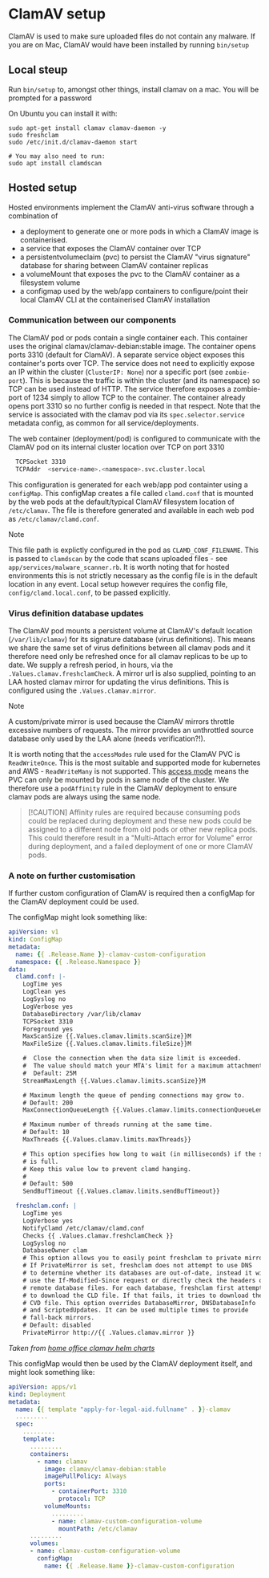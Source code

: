# ClamAV setup

ClamAV is used to make sure uploaded files do not contain any malware.
If you are on Mac, ClamAV would have been installed by running `bin/setup`

## Local steup

Run `bin/setup` to, amongst other things, install clamav on a mac. You will be prompted for a password

On Ubuntu you can install it with:
```
sudo apt-get install clamav clamav-daemon -y
sudo freshclam
sudo /etc/init.d/clamav-daemon start

# You may also need to run:
sudo apt install clamdscan
```

## Hosted setup

Hosted environments implement the ClamAV anti-virus software through a combination of

- a deployment to generate one or more pods in which a ClamAV image is containerised.
- a service that exposes the ClamAV container over TCP
- a persistentvolumeclaim (pvc) to persist the ClamAV "virus signature" database for sharing between ClamAV container replicas
- a volumeMount that exposes the pvc to the ClamAV container as a filesystem volume
- a configmap used by the web/app containers to configure/point their local ClamAV CLI at the containerised ClamAV installation

### Communication between our components
The ClamAV pod or pods contain a single container each. This container uses the original clamav/clamav-debian:stable image. The container opens ports 3310 (default for ClamAV). A separate service object exposes this container's ports over TCP. The service does not need to explicitly expose an IP within the cluster (`ClusterIP: None`) nor a specific port (see `zombie-port`). This is because the traffic is within the cluster (and its namespace) so TCP can be used instead of HTTP. The service therefore exposes a zombie-port of 1234 simply to allow TCP to the container. The container already opens port 3310 so no further config is needed in that respect. Note that the service is associated with the clamav pod via its `spec.selector.service` metadata config, as common for all service/deployments.

The web container (deployment/pod) is configured to communicate with the ClamAV pod on its internal cluster location over TCP on port 3310

```sh
  TCPSocket 3310
  TCPAddr  <service-name>.<namespace>.svc.cluster.local
```

This configuration is generated for each web/app pod containter using a `configMap`. This configMap creates a file called `clamd.conf` that is mounted by the web pods at the default/typical ClamAV filesystem location of `/etc/clamav`. The file is therefore generated and available in each web pod as `/etc/clamav/clamd.conf`.

> [!NOTE]
> This file path is explictly configured in the pod as `CLAMD_CONF_FILENAME`. This is passed to `clamdscan` by the code that scans uploaded files - see `app/services/malware_scanner.rb`. It is worth noting that for hosted environments this is not strictly necessary as the config file is in the default location in any event. Local setup however requires the config file, `config/clamd.local.conf`, to be passed explicitly.

### Virus definition database updates
The ClamAV pod mounts a persistent volume at ClamAV's default location (`/var/lib/clamav`) for its signature database (virus definitions). This means we share the same set of virus definitions between all clamav pods and it therefore need only be refreshed once for all clamav replicas to be up to date. We supply a refresh period, in hours, via the `.Values.clamav.freshclamCheck`. A mirror url is also supplied, pointing to an LAA hosted clamav mirror for updating the virus definitions. This is configured using the `.Values.clamav.mirror`.

> [!NOTE]
> A custom/private mirror is used because the ClamAV mirrors throttle excessive numbers of requests. The mirror provides an unthrottled source database only used by the LAA alone (needs verification?!).

It is worth noting that the `accessModes` rule used for the ClamAV PVC is `ReadWriteOnce`. This is the most suitable and supported mode for kubernetes and AWS - `ReadWriteMany` is not supported. This [access mode](https://kubernetes.io/docs/concepts/storage/persistent-volumes/#access-modes) means the PVC can only be mounted by pods in same node of the cluster. We therefore use a `podAffinity` rule in the ClamAV deployment to ensure clamav pods are always using the same node.

> [!CAUTION] Affinity rules are required because consuming pods could be replaced during deployment and these new pods could be assigned to a different node from
> old pods or other new replica pods. This could therefore result in a "Multi-Attach error for Volume" error during deployment, and a failed deployment of one or more ClamAV pods.


### A note on further customisation
If further custom configuration of ClamAV is required then a configMap for the ClamAV deployment could be used.

The configMap might look something like:



```yaml
apiVersion: v1
kind: ConfigMap
metadata:
  name: {{ .Release.Name }}-clamav-custom-configuration
  namespace: {{ .Release.Namespace }}
data:
  clamd.conf: |-
    LogTime yes
    LogClean yes
    LogSyslog no
    LogVerbose yes
    DatabaseDirectory /var/lib/clamav
    TCPSocket 3310
    Foreground yes
    MaxScanSize {{.Values.clamav.limits.scanSize}}M
    MaxFileSize {{.Values.clamav.limits.fileSize}}M

    #  Close the connection when the data size limit is exceeded.
    #  The value should match your MTA's limit for a maximum attachment size.
    #  Default: 25M
    StreamMaxLength {{.Values.clamav.limits.scanSize}}M

    # Maximum length the queue of pending connections may grow to.
    # Default: 200
    MaxConnectionQueueLength {{.Values.clamav.limits.connectionQueueLength}}

    # Maximum number of threads running at the same time.
    # Default: 10
    MaxThreads {{.Values.clamav.limits.maxThreads}}

    # This option specifies how long to wait (in milliseconds) if the send buffer
    # is full.
    # Keep this value low to prevent clamd hanging.
    #
    # Default: 500
    SendBufTimeout {{.Values.clamav.limits.sendBufTimeout}}

  freshclam.conf: |
    LogTime yes
    LogVerbose yes
    NotifyClamd /etc/clamav/clamd.conf
    Checks {{ .Values.clamav.freshclamCheck }}
    LogSyslog no
    DatabaseOwner clam
    # This option allows you to easily point freshclam to private mirrors.
    # If PrivateMirror is set, freshclam does not attempt to use DNS
    # to determine whether its databases are out-of-date, instead it will
    # use the If-Modified-Since request or directly check the headers of the
    # remote database files. For each database, freshclam first attempts
    # to download the CLD file. If that fails, it tries to download the
    # CVD file. This option overrides DatabaseMirror, DNSDatabaseInfo
    # and ScriptedUpdates. It can be used multiple times to provide
    # fall-back mirrors.
    # Default: disabled
    PrivateMirror http://{{ .Values.clamav.mirror }}
```
_Taken from [home office clamav helm charts](https://github.com/UKHomeOffice/clamav-http/blob/master/charts/clamav/templates/clamav-configmap.yaml)_


This configMap would then be used by the ClamAV deployment itself, and might look something like:


```yaml
apiVersion: apps/v1
kind: Deployment
metadata:
  name: {{ template "apply-for-legal-aid.fullname" . }}-clamav
  .........
  spec:
    .........
    template:
      .........
      containers:
        - name: clamav
          image: clamav/clamav-debian:stable
          imagePullPolicy: Always
          ports:
            - containerPort: 3310
              protocol: TCP
          volumeMounts:
            .........
            - name: clamav-custom-configuration-volume
              mountPath: /etc/clamav
      .........
      volumes:
      - name: clamav-custom-configuration-volume
        configMap:
          name: {{ .Release.Name }}-clamav-custom-configuration

```













